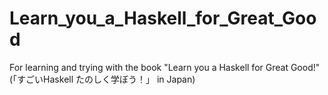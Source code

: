 # Learn_you_a_Haskell_for_Great_Good
For learning and trying with the book "Learn you a Haskell for Great Good!" (「すごいHaskell たのしく学ぼう！」 in Japan)

